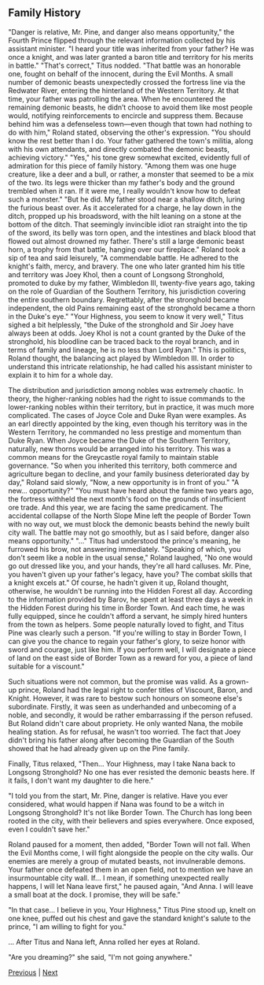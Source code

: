 ## Family History
"Danger is relative, Mr. Pine, and danger also means opportunity," the Fourth Prince flipped through the relevant information collected by his assistant minister. "I heard your title was inherited from your father? He was once a knight, and was later granted a baron title and territory for his merits in battle."
"That's correct," Titus nodded.
"That battle was an honorable one, fought on behalf of the innocent, during the Evil Months. A small number of demonic beasts unexpectedly crossed the fortress line via the Redwater River, entering the hinterland of the Western Territory. At that time, your father was patrolling the area. When he encountered the remaining demonic beasts, he didn’t choose to avoid them like most people would, notifying reinforcements to encircle and suppress them. Because behind him was a defenseless town—even though that town had nothing to do with him," Roland stated, observing the other's expression. "You should know the rest better than I do. Your father gathered the town's militia, along with his own attendants, and directly combated the demonic beasts, achieving victory."
"Yes," his tone grew somewhat excited, evidently full of admiration for this piece of family history. "Among them was one huge creature, like a deer and a bull, or rather, a monster that seemed to be a mix of the two. Its legs were thicker than my father's body and the ground trembled when it ran. If it were me, I really wouldn't know how to defeat such a monster."
"But he did. My father stood near a shallow ditch, luring the furious beast over. As it accelerated for a charge, he lay down in the ditch, propped up his broadsword, with the hilt leaning on a stone at the bottom of the ditch. That seemingly invincible idiot ran straight into the tip of the sword, its belly was torn open, and the intestines and black blood that flowed out almost drowned my father. There's still a large demonic beast horn, a trophy from that battle, hanging over our fireplace." 
Roland took a sip of tea and said leisurely, "A commendable battle. He adhered to the knight's faith, mercy, and bravery. The one who later granted him his title and territory was Joey Khol, then a count of Longsong Stronghold, promoted to duke by my father, Wimbledon III, twenty-five years ago, taking on the role of Guardian of the Southern Territory, his jurisdiction covering the entire southern boundary. Regrettably, after the stronghold became independent, the old Pains remaining east of the stronghold became a thorn in the Duke's eye."
"Your Highness, you seem to know it very well," Titus sighed a bit helplessly, "the Duke of the stronghold and Sir Joey have always been at odds. Joey Khol is not a count granted by the Duke of the stronghold, his bloodline can be traced back to the royal branch, and in terms of family and lineage, he is no less than Lord Ryan."
This is politics, Roland thought, the balancing act played by Wimbledon III.
In order to understand this intricate relationship, he had called his assistant minister to explain it to him for a whole day.

The distribution and jurisdiction among nobles was extremely chaotic. In theory, the higher-ranking nobles had the right to issue commands to the lower-ranking nobles within their territory, but in practice, it was much more complicated. The cases of Joyce Cole and Duke Ryan were examples. As an earl directly appointed by the king, even though his territory was in the Western Territory, he commanded no less prestige and momentum than Duke Ryan. 
When Joyce became the Duke of the Southern Territory, naturally, new thorns would be arranged into his territory. This was a common means for the Greycastle royal family to maintain stable governance. 
"So when you inherited this territory, both commerce and agriculture began to decline, and your family business deteriorated day by day," Roland said slowly, "Now, a new opportunity is in front of you."
"A new… opportunity?"
"You must have heard about the famine two years ago, the fortress withheld the next month's food on the grounds of insufficient ore trade. And this year, we are facing the same predicament. The accidental collapse of the North Slope Mine left the people of Border Town with no way out, we must block the demonic beasts behind the newly built city wall. The battle may not go smoothly, but as I said before, danger also means opportunity."
"…" Titus had understood the prince's meaning, he furrowed his brow, not answering immediately.
"Speaking of which, you don't seem like a noble in the usual sense," Roland laughed, "No one would go out dressed like you, and your hands, they're all hard calluses. Mr. Pine, you haven't given up your father's legacy, have you? The combat skills that a knight excels at." 
Of course, he hadn't given it up, Roland thought, otherwise, he wouldn't be running into the Hidden Forest all day. According to the information provided by Barov, he spent at least three days a week in the Hidden Forest during his time in Border Town. And each time, he was fully equipped, since he couldn't afford a servant, he simply hired hunters from the town as helpers. Some people naturally loved to fight, and Titus Pine was clearly such a person.
"If you're willing to stay in Border Town, I can give you the chance to regain your father's glory, to seize honor with sword and courage, just like him. If you perform well, I will designate a piece of land on the east side of Border Town as a reward for you, a piece of land suitable for a viscount."

Such situations were not common, but the promise was valid. As a grown-up prince, Roland had the legal right to confer titles of Viscount, Baron, and Knight. However, it was rare to bestow such honours on someone else's subordinate. Firstly, it was seen as underhanded and unbecoming of a noble, and secondly, it would be rather embarrassing if the person refused. But Roland didn't care about propriety. He only wanted Nana, the mobile healing station. As for refusal, he wasn't too worried. The fact that Joey didn't bring his father along after becoming the Guardian of the South showed that he had already given up on the Pine family. 

Finally, Titus relaxed, "Then... Your Highness, may I take Nana back to Longsong Stronghold? No one has ever resisted the demonic beasts here. If it fails, I don't want my daughter to die here."

"I told you from the start, Mr. Pine, danger is relative. Have you ever considered, what would happen if Nana was found to be a witch in Longsong Stronghold? It's not like Border Town. The Church has long been rooted in the city, with their believers and spies everywhere. Once exposed, even I couldn't save her."

Roland paused for a moment, then added, "Border Town will not fall. When the Evil Months come, I will fight alongside the people on the city walls. Our enemies are merely a group of mutated beasts, not invulnerable demons. Your father once defeated them in an open field, not to mention we have an insurmountable city wall. If... I mean, if something unexpected really happens, I will let Nana leave first," he paused again, "And Anna. I will leave a small boat at the dock. I promise, they will be safe."

"In that case... I believe in you, Your Highness," Titus Pine stood up, knelt on one knee, puffed out his chest and gave the standard knight's salute to the prince, "I am willing to fight for you."

...
After Titus and Nana left, Anna rolled her eyes at Roland.

"Are you dreaming?" she said, "I'm not going anywhere."



[Previous](CH0036.md) | [Next](CH0038.md)
